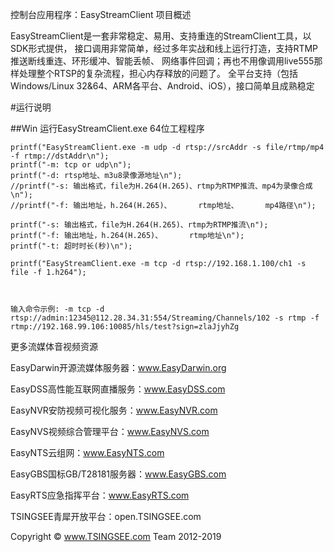 
控制台应用程序：EasyStreamClient 项目概述 

EasyStreamClient是一套非常稳定、易用、支持重连的StreamClient工具，以SDK形式提供， 接口调用非常简单，经过多年实战和线上运行打造，支持RTMP推送断线重连、环形缓冲、智能丢帧、 网络事件回调；再也不用像调用live555那样处理整个RTSP的复杂流程，担心内存释放的问题了。 全平台支持（包括Windows/Linux 32&64、ARM各平台、Android、iOS），接口简单且成熟稳定

#运行说明

##Win
运行EasyStreamClient.exe
64位工程程序


	printf("EasyStreamClient.exe -m udp -d rtsp://srcAddr -s file/rtmp/mp4 -f rtmp://dstAddr\n");
	printf("-m: tcp or udp\n");
	printf("-d: rtsp地址、m3u8录像源地址\n");
	//printf("-s: 输出格式，file为H.264(H.265)、rtmp为RTMP推流、mp4为录像合成\n");
	//printf("-f: 输出地址，h.264(H.265)、      rtmp地址、      mp4路径\n");

	printf("-s: 输出格式，file为H.264(H.265)、rtmp为RTMP推流\n");
	printf("-f: 输出地址，h.264(H.265)、      rtmp地址\n");
	printf("-t: 超时时长(秒)\n");

	printf("EasyStreamClient.exe -m tcp -d rtsp://192.168.1.100/ch1 -s file -f 1.h264");



	输入命令示例: -m tcp -d rtsp://admin:12345@112.28.34.31:554/Streaming/Channels/102 -s rtmp -f rtmp://192.168.99.106:10085/hls/test?sign=zlaJjyhZg
	
	

更多流媒体音视频资源

EasyDarwin开源流媒体服务器：www.EasyDarwin.org

EasyDSS高性能互联网直播服务：www.EasyDSS.com

EasyNVR安防视频可视化服务：www.EasyNVR.com

EasyNVS视频综合管理平台：www.EasyNVS.com

EasyNTS云组网：www.EasyNTS.com

EasyGBS国标GB/T28181服务器：www.EasyGBS.com

EasyRTS应急指挥平台：www.EasyRTS.com

TSINGSEE青犀开放平台：open.TSINGSEE.com

Copyright © www.TSINGSEE.com Team 2012-2019

